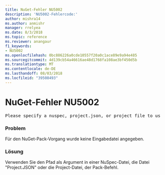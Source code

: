 ```yaml
---
title: NuGet-Fehler NU5002
description: 'NU5002-Fehlercode:'
author: mishra14
ms.author: anmishr
manager: rrelyea
ms.date: 8/3/2018
ms.topic: reference
ms.reviewer: anangaur
f1_keywords:
- NU5002
ms.openlocfilehash: 0bc886226a0cde10557f20a0c1ace89e9a94e485
ms.sourcegitcommit: 4d139cb54a46616ae48d1768fa108ae3bf450d5b
ms.translationtype: MT
ms.contentlocale: de-DE
ms.lasthandoff: 08/03/2018
ms.locfileid: "39508493"
---
```

# <a name="nuget-error-nu5002"></a>NuGet-Fehler NU5002
<pre>Please specify a nuspec, project.json, or project file to use.</pre>

### <a name="issue"></a>Problem

Für den NuGet-Pack-Vorgang wurde keine Eingabedatei angegeben.


### <a name="solution"></a>Lösung

Verwenden Sie den Pfad als Argument in einer NuSpec-Datei, die Datei "Project.JSON" oder die Project-Datei, der Pack-Befehl.

